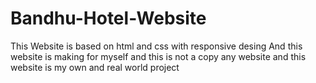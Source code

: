 # Bandhu-Hotel-Website
This Website is based on html and css with responsive desing And this website is making for  myself and this is not a copy any website and this website is my own and real world project
